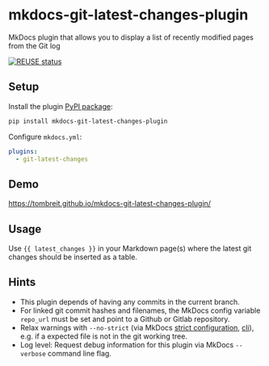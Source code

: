 <!--
SPDX-FileCopyrightText: 2023 Thomas Breitner

SPDX-License-Identifier: MIT
-->

# mkdocs-git-latest-changes-plugin

MkDocs plugin that allows you to display a list of recently modified pages from the Git log

[![REUSE status](https://api.reuse.software/badge/github.com/tombreit/mkdocs-git-latest-changes-plugin)](https://api.reuse.software/info/github.com/tombreit/mkdocs-git-latest-changes-plugin)

## Setup

Install the plugin [PyPI package](https://pypi.org/project/mkdocs-git-latest-changes-plugin/):

```bash
pip install mkdocs-git-latest-changes-plugin
```

Configure `mkdocs.yml`:

```yaml
plugins:
  - git-latest-changes
```

## Demo

https://tombreit.github.io/mkdocs-git-latest-changes-plugin/

## Usage

Use `{{ latest_changes }}` in your Markdown page(s) where the latest git changes should be inserted as a table.

## Hints

- This plugin depends of having any commits in the current branch.
- For linked git commit hashes and filenames, the MkDocs config variable `repo_url` must be set and point to a Github or Gitlab repository.
- Relax warnings with `--no-strict` (via MkDocs [strict configuration](https://www.mkdocs.org/user-guide/configuration/#strict), [cli](https://www.mkdocs.org/user-guide/cli/)), e.g. if a expected file is not in the git working tree.
- Log level: Request debug information for this plugin via MkDocs `--verbose` command line flag.
